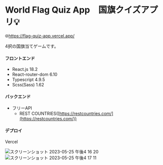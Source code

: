 # World Flag Quiz App　国旗クイズアプリ💡
🌐https://flag-quiz-app.vercel.app/

4択の国旗当てゲームです。

#### フロントエンド
- React.js 18.2
- React-router-dom 6.10
- Typescript 4.9.5
- Scss(Sass) 1.62

#### バックエンド
- フリーAPI
  - REST COUNTRIES([https://restcountries.com/](https://restcountries.com/))

#### デプロイ
Vercel

![スクリーンショット 2023-05-25 午後4 16 20](https://github.com/michiru-dev/Flag-Quiz-App/assets/105535906/90a1f0dd-0167-4f11-aa29-dd5bebf0da35)
![スクリーンショット 2023-05-25 午後4 17 11](https://github.com/michiru-dev/Flag-Quiz-App/assets/105535906/2d4583de-82fc-46be-b66b-053ec3fcd13b)
